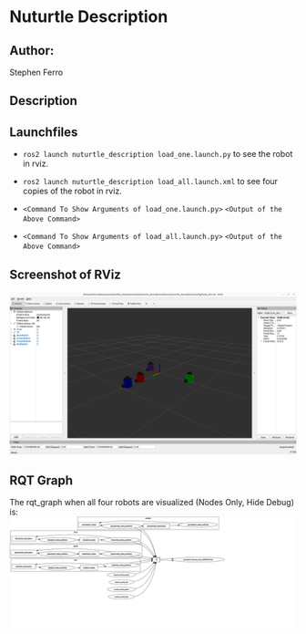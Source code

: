 # Nuturtle  Description
## Author:
Stephen Ferro
## Description
## Launchfiles
* `ros2 launch nuturtle_description load_one.launch.py` to see the robot in rviz.
* `ros2 launch nuturtle_description load_all.launch.xml` to see four copies of the robot in rviz.

* `<Command To Show Arguments of load_one.launch.py>`
  `<Output of the Above Command>`
* `<Command To Show Arguments of load_all.launch.py>`
  `<Output of the Above Command>`
## Screenshot of RViz
![nuturtle_description](images/rviz.png?raw=true "Screenshot of RViz")
## RQT Graph
The rqt_graph when all four robots are visualized (Nodes Only, Hide Debug) is:
![nuturtle_description](images/rqt_graph.svg?raw=true "RQT Graph")